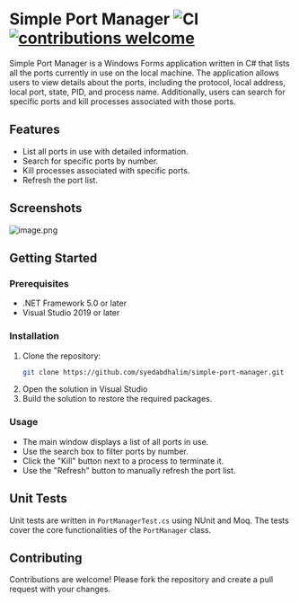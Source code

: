 # Simple Port Manager ![CI](https://github.com/syedabdhalim/port-manager/actions/workflows/ci.yml/badge.svg)  [![contributions welcome](https://img.shields.io/badge/contributions-welcome-brightgreen.svg?style=flat)](https://github.com/syedabdhalim/port-manager/issues)


Simple Port Manager is a Windows Forms application written in C# that lists all the ports currently in use on the local machine. The application allows users to view details about the ports, including the protocol, local address, local port, state, PID, and process name. Additionally, users can search for specific ports and kill processes associated with those ports.

## Features

- List all ports in use with detailed information.
- Search for specific ports by number.
- Kill processes associated with specific ports.
- Refresh the port list.

## Screenshots
![image.png](https://i.postimg.cc/nLx6gLYg/image.png)
## Getting Started

### Prerequisites

- .NET Framework 5.0 or later
- Visual Studio 2019 or later

### Installation

1. Clone the repository:
   ```sh
   git clone https://github.com/syedabdhalim/simple-port-manager.git

2. Open the solution in Visual Studio
3. Build the solution to restore the required packages.
### Usage
-   The main window displays a list of all ports in use.
-   Use the search box to filter ports by number.
-   Click the "Kill" button next to a process to terminate it.
-   Use the "Refresh" button to manually refresh the port list.

## Unit Tests

Unit tests are written in `PortManagerTest.cs` using NUnit and Moq. The tests cover the core functionalities of the `PortManager` class.

## Contributing

Contributions are welcome! Please fork the repository and create a pull request with your changes.

